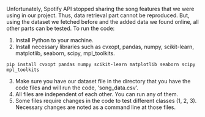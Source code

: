 Unfortunately, Spotify API stopped sharing the song features that we were using in our project. Thus, data retrieval part cannot be reproduced.
But, using the dataset we fetched before and the added data we found online, all other parts can be tested.
To run the code:
1. Install Python to your machine.
2. Install necessary libraries such as cvxopt, pandas, numpy, scikit-learn, matplotlib, seaborn, scipy, mpl_toolkits.<br />
```
pip install cvxopt pandas numpy scikit-learn matplotlib seaborn scipy mpl_toolkits
````
3. Make sure you have our dataset file in the directory that you have the code files and will run the code, 'song_data.csv'.
4. All files are independent of each other. You can run any of them.
5. Some files require changes in the code to test different classes (1, 2, 3). Necessary changes are noted as a command line at those files.
